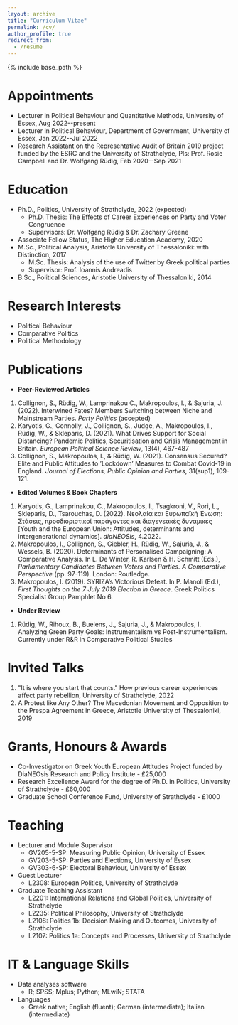 ```yaml
---
layout: archive
title: "Curriculum Vitae"
permalink: /cv/
author_profile: true
redirect_from:
  - /resume
---
```


{% include base_path %}

Appointments
======
* Lecturer in Political Behaviour and Quantitative Methods, University of Essex, Aug 2022--present
* Lecturer in Political Behaviour, Department of Government, University of Essex, Jan 2022--Jul 2022
* Research Assistant on the Representative Audit of Britain 2019 project funded by the ESRC and the University of Strathclyde, PIs: Prof. Rosie Campbell and Dr. Wolfgang Rüdig, Feb 2020--Sep 2021
  
Education
======
* Ph.D., Politics, University of Strathclyde, 2022 (expected)
  * Ph.D. Thesis: The Effects of Career Experiences on Party and Voter Congruence
  * Supervisors: Dr. Wolfgang Rüdig & Dr. Zachary Greene 
* Associate Fellow Status, The Higher Education Academy, 2020
* M.Sc., Political Analysis, Aristotle University of Thessaloniki: with Distinction, 2017
  * M.Sc. Thesis: Analysis of the use of Twitter by Greek political parties
  * Supervisor: Prof. Ioannis Andreadis
* B.Sc., Political Sciences, Aristotle University of Thessaloniki, 2014

  
Research Interests
======
* Political Behaviour
* Comparative Politics
* Political Methodology

Publications
======
* **Peer-Reviewed Articles**
1. Collignon, S., Rüdig, W., Lamprinakou C., Makropoulos, I., & Sajuria, J. (2022). Interwined Fates? Members Switching between Niche and Mainstream Parties. *Party Politics* (accepted)
2. Karyotis, G., Connolly, J., Collignon, S., Judge, A., Makropoulos, I., Rüdig, W., & Skleparis, D. (2021). What Drives Support for Social Distancing? Pandemic Politics, Securitisation and Crisis Management in Britain. *European Political Science Review*, 13(4), 467-487
3. Collignon, S., Makropoulos, I., & Rüdig, W. (2021). Consensus Secured? Elite and Public Attitudes to ’Lockdown’ Measures to Combat Covid-19 in England. *Journal of Elections, Public Opinion and Parties*, 31(sup1), 109-121.

* **Edited Volumes & Book Chapters**
1. Karyotis, G., Lamprinakou, C., Makropoulos, I., Tsagkroni, V., Rori, L., Skleparis, D., Tsarouchas, D. (2022). Νεολαία και Ευρωπαϊκή Ένωση: Στάσεις, προσδιοριστικοί παράγοντες και διαγενεακές δυναμικές [Youth and the European Union: Attitudes, determinants and intergenerational dynamics]. *diaNEOSis*, 4.2022.
2. Makropoulos, I., Collignon, S., Giebler, H., Rüdig, W., Sajuria, J., & Wessels, B. (2020). Determinants of Personalised Campaigning: A Comparative Analysis. In L. De Winter, R. Karlsen & H. Schmitt (Eds.), *Parliamentary Candidates Between Voters and Parties. A Comparative Perspective* (pp. 97-119). London: Routledge.
3. Makropoulos, I. (2019). SYRIZA’s Victorious Defeat. In P. Manoli (Ed.), *First Thoughts on the 7 July 2019 Election in Greece*. Greek Politics Specialist Group Pamphlet No 6.

* **Under Review**
1. Rüdig, W., Rihoux, B., Buelens, J., Sajuria, J., & Makropoulos, I. Analyzing Green Party Goals: Instrumentalism vs Post-Instrumentalism. Currently under R&R in Comparative Political Studies

Invited Talks
======
1. "It is where you start that counts." How previous career experiences affect party rebellion, University of Strathclyde, 2022
2. A Protest like Any Other? The Macedonian Movement and Opposition to the Prespa Agreement in Greece, Aristotle University of Thessaloniki, 2019
    
Grants, Honours & Awards
======
* Co-Investigator on Greek Youth European Attitudes Project funded by DiaNEOsis
Research and Policy Institute - £25,000
* Research Excellence Award for the degree of Ph.D. in Politics, University of Strathclyde - £60,000
* Graduate School Conference Fund, University of Strathclyde - £1000

Teaching
======
* Lecturer and Module Supervisor 
  * GV205-5-SP: Measuring Public Opinion, University of Essex
  * GV203-5-SP: Parties and Elections, University of Essex 
  * GV303-6-SP: Electoral Behaviour, University of Essex
* Guest Lecturer
  * L2308: European Politics, University of Strathclyde
* Graduate Teaching Assistant
  * L2201: International Relations and Global Politics, University of Strathclyde
  * L2235: Political Philosophy, University of Strathclyde
  * L2108: Politics 1b: Decision Making and Outcomes, University of Strathclyde
  * L2107: Politics 1a: Concepts and Processes, University of Strathclyde
  
IT & Language Skills
======
* Data analyses software
  * R; SPSS; Mplus; Python; MLwiN; STATA
* Languages
  * Greek native; English (fluent); German (intermediate); Italian (intermediate)


